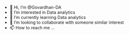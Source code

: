 - 👋 Hi, I’m @Govardhan-DA
- 👀 I’m interested in Data analytics
- 🌱 I’m currently learning Data analytics
- 💞️ I’m looking to collaborate with someone similar interest 
- 📫 How to reach me ...

<!---
Govardhan-DA/Govardhan-DA is a ✨ special ✨ repository because its `README.md` (this file) appears on your GitHub profile.
You can click the Preview link to take a look at your changes.
--->
